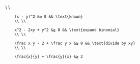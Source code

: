 \\ \\
		
		(x - y)^2 &≧ 0 && \text{known}
		\\ \\
		
		x^2 - 2xy + y^2 &≧ 0 && \text{expand binomial}
		\\ \\
		
		\frac x y - 2 + \frac y x &≧ 0 && \text{divide by xy}
		\\ \\
		
		\frac{x}{y} + \frac{y}{x} &≧ 2